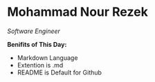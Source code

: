 # Mohammad Nour Rezek
*Software Engineer*

**Benifits of This Day:**
* Markdown Language 
* Extention is .md
* README is Default for Github
